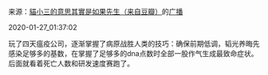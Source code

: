 来源：[貓小三的意思其實是如果先生（来自豆瓣）](https://www.douban.com/people/2473154/)的[广播](https://www.douban.com/people/2473154/status/2775326078/)


2020-01-27_01:37:02


玩了四天瘟疫公司，逐渐掌握了病原战胜人类的技巧：确保前期低调，韬光养晦先感染足够多的基数，在掌握了足够多的dna点数时全部一股作气生成最致命症状。后面就看着死亡人数和研发速度赛跑了。
